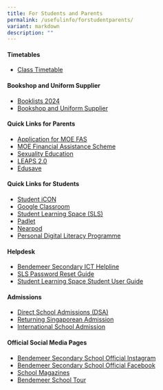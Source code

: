 ```yaml
---
title: For Students and Parents
permalink: /usefulinfo/forstudentparents/
variant: markdown
description: ""
---
```

#### **Timetables**

* [Class Timetable](/timetable/class-timetable/)

#### **Bookshop and Uniform Supplier**
* [Booklists 2024](/resources-for-student-n-parent/booklists/)
* [Bookshop and Uniform Supplier](/resources-for-student-n-parent/booksuniform/)


#### **Quick Links for Parents**
* [Application for MOE FAS](/resources-for-student-n-parent/moefas/)
* <a target="_blank" href="https://www.moe.gov.sg/financial-matters/financial-assistance">MOE Financial Assistance Scheme</a>
* <a href="https://www.moe.gov.sg/education-in-sg/our-programmes/sexuality-education/scope-and-teaching-approach" target="_blank">Sexuality Education</a>
* <a href="https://www.moe.gov.sg/education-in-sg/our-programmes/cca/leaps2-0" target="_blank">LEAPS 2.0</a>
* <a href="https://www.moe.gov.sg/financial-matters/edusave-account" target="_blank">Edusave</a>

#### **Quick Links for Students**
* <a href="https://workspace.google.com/dashboard" target="_blank">Student iCON</a>
* <a href="https://classroom.google.com" target="_blank">Google Classroom</a>
* <a href="https://vle.learning.moe.edu.sg/login" target="_blank">Student Learning Space (SLS)</a>
* <a href="https://bendemeersecondary.padlet.org" target="_blank">Padlet</a>
* <a href="https://nearpod.com/" target="_blank">Nearpod</a>
* [Personal Digital Literacy Programme](/key-programmes/ndlp/ndlp-overview/)


#### **Helpdesk**

* <a href="https://go.gov.sg/bdms-icthelp" target="_blank">Bendemeer Secondary ICT Helpline</a>
* <a href="https://www.learning.moe.edu.sg/login-troubleshooting/authentication/reset-sls-password-student/" target="_blank">SLS Password Reset Guide</a>
* <a href="https://www.learning.moe.edu.sg/student-user-guide/index/" target="_blank">Student Learning Space Student User Guide</a>


#### **Admissions**

* <a href="https://www.moe.gov.sg/secondary/dsa" target="_blank">Direct School Admissions (DSA)</a>
* <a href="https://www.moe.gov.sg/returning-singaporeans" target="_blank">Returning Singaporean Admission</a>
* <a href="https://www.moe.gov.sg/international-students" target="_blank">International School Admission</a>



#### **Official Social Media Pages**

* <a href="https://www.instagram.com/bendemeer_secondary_official" target="_blank">Bendemeer Secondary School Official Instagram</a>
* <a href="https://www.facebook.com/BendemeerSecondaryOfficial" target="_blank">Bendemeer Secondary School Official Facebook</a>
* <a href="/resources-for-student-n-parent/sch-magazine/" target="_blank">School Magazines</a>
* <a href="/bendemeer-school-tour/" target="_blank">Bendemeer School Tour</a>